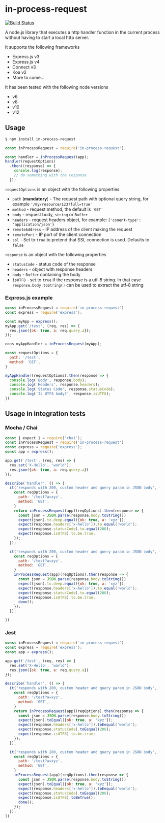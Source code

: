 # in-process-request

[![Build Status](https://travis-ci.org/janaz/in-process-request.svg?branch=master)](https://travis-ci.org/janaz/in-process-request)

A node.js library that executes a http handler function in the current process without having to start a local http server.

It supports the following frameworks
* Express.js v3
* Express.js v4
* Connect v3
* Koa v2
* More to come...

It has been tested with the following node versions
* v6
* v8
* v10
* v12

## Usage

```sh
$ npm install in-process-request
```

```javascript
const inProcessRequest = require('in-process-request');

const handler = inProcessRequest(app);
handler(requestOptions)
  .then((response) => {
    console.log(response);
    // do something with the response
  });
```

`requestOptions` is an object with the following properties
* `path` (**mandatory**) - The request path with optional query string, for example `'/my/resource/123?full=true'`
* `method` - request method, the default is `'GET'`
* `body` - request body, `string` or `Buffer`
* `headers` - request headers object, for example: `{'conent-type': 'application/json'}`
* `remoteAddress` - IP address of the client making the request
* `remotePort` - IP port of the client connection
* `ssl` - Set to `true` to pretend that SSL connection is used. Defaults to `false`

`response` is an object with the following properties
* `statusCode` - status code of the response
* `headers` - object with response headers
* `body` - `Buffer` containing the body
* `isUTF8` - set to `true` if the response is a utf-8 string. In that case `response.body.toString()` can be used to extract the utf-8 string

### Express.js example

```javascript
const inProcessRequest = require('in-process-request')
const express = require('express');

const myApp = express();
myApp.get('/test', (req, res) => {
  res.json({ok: true, a: req.query.a});
});

cons myAppHandler = inProcessRequest(myApp);

const requestOptions = {
  path: '/test',
  method: 'GET',
}

myAppHandler(requestOptions).then(response => {
  console.log('Body', response.body);
  console.log('Headers', response.headers);
  console.log('Status Code', response.statusCode);
  console.log('Is UTF8 body?', response.isUTF8);
})
```


## Usage in integration tests

### Mocha / Chai

```javascript
const { expect } = require('chai');
const inProcessRequest = require('in-process-request')
const express = require('express');
const app = express();

app.get('/test', (req, res) => {
  res.set('X-Hello', 'world');
  res.json({ok: true, a: req.query.a})
});

describe('handler', () => {
  it('responds with 200, custom header and query param in JSON body', () => {
    const reqOptions = {
      path: '/test?a=xyz',
      method: 'GET',
    }
    return inProcessRequest(app)(reqOptions).then(response => {
      const json = JSON.parse(response.body.toString())
      expect(json).to.deep.equal({ok: true, a: 'xyz'});
      expect(response.headers['x-hello']).to.equal('world');
      expect(response.statusCode).to.equal(200);
      expect(response.isUTF8).to.be.true;
    });
  });

  it('responds with 200, custom header and query param in JSON body', (done) => {
    const reqOptions = {
      path: '/test?a=xyz',
      method: 'GET',
    }
    inProcessRequest(app)(reqOptions).then(response => {
      const json = JSON.parse(response.body.toString())
      expect(json).to.deep.equal({ok: true, a: 'xyz'});
      expect(response.headers['x-hello']).to.equal('world');
      expect(response.statusCode).to.equal(200);
      expect(response.isUTF8).to.be.true;
      done();
    });
  });

})

```

### Jest
```javascript
const inProcessRequest = require('in-process-request')
const express = require('express');
const app = express();

app.get('/test', (req, res) => {
  res.set('X-Hello', 'world');
  res.json({ok: true, a: req.query.a})
});

describe('handler', () => {
  it('responds with 200, custom header and query param in JSON body', () => {
    const reqOptions = {
      path: '/test?a=xyz',
      method: 'GET',
    }
    return inProcessRequest(app)(reqOptions).then(response => {
      const json = JSON.parse(response.body.toString())
      expect(json).toEqual({ok: true, a: 'xyz'});
      expect(response.headers['x-hello']).toEequal('world');
      expect(response.statusCode).toEequal(200);
      expect(response.isUTF8).to.be.true;
    });
  });

  it('responds with 200, custom header and query param in JSON body', (done) => {
    const reqOptions = {
      path: '/test?a=xyz',
      method: 'GET',
    }
    inProcessRequest(app)(reqOptions).then(response => {
      const json = JSON.parse(response.body.toString())
      expect(json).toEqual({ok: true, a: 'xyz'});
      expect(response.headers['x-hello']).toEequal('world');
      expect(response.statusCode).toEequal(200);
      expect(response.isUTF8).toBeTrue();
      done();
    });
  });
})

```
